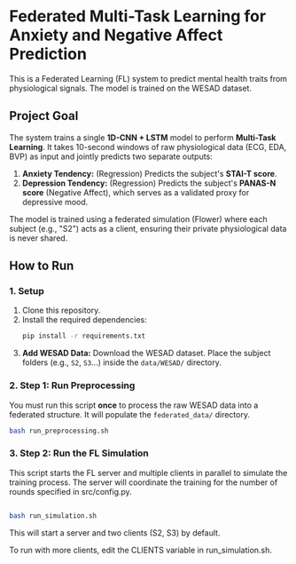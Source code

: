# Federated Multi-Task Learning for Anxiety and Negative Affect Prediction

This is a Federated Learning (FL) system to predict mental health traits from physiological signals. The model is trained on the WESAD dataset.

## Project Goal

The system trains a single **1D-CNN + LSTM** model to perform **Multi-Task Learning**. It takes 10-second windows of raw physiological data (ECG, EDA, BVP) as input and jointly predicts two separate outputs:

1.  **Anxiety Tendency:** (Regression) Predicts the subject's **STAI-T score**.
2.  **Depression Tendency:** (Regression) Predicts the subject's **PANAS-N score** (Negative Affect), which serves as a validated proxy for depressive mood.

The model is trained using a federated simulation (Flower) where each subject (e.g., "S2") acts as a client, ensuring their private physiological data is never shared.

## How to Run

### 1. Setup

1.  Clone this repository.
2.  Install the required dependencies:
    ```bash
    pip install -r requirements.txt
    ```
3.  **Add WESAD Data:** Download the WESAD dataset. Place the subject folders (e.g., `S2`, `S3`...) inside the `data/WESAD/` directory.

### 2. Step 1: Run Preprocessing

You must run this script **once** to process the raw WESAD data into a federated structure. It will populate the `federated_data/` directory.

```bash
bash run_preprocessing.sh
```

### 3. Step 2: Run the FL Simulation
This script starts the FL server and multiple clients in parallel to simulate the training process. The server will coordinate the training for the number of rounds specified in src/config.py.

```bash

bash run_simulation.sh
```
This will start a server and two clients (S2, S3) by default.

To run with more clients, edit the CLIENTS variable in run_simulation.sh.